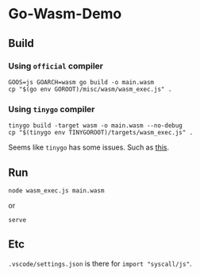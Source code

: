 # Go-Wasm-Demo

## Build
### Using `official` compiler

```shell
GOOS=js GOARCH=wasm go build -o main.wasm
cp "$(go env GOROOT)/misc/wasm/wasm_exec.js" .
```

### Using `tinygo` compiler
```shell
tinygo build -target wasm -o main.wasm --no-debug
cp "$(tinygo env TINYGOROOT)/targets/wasm_exec.js" .
```

Seems like `tinygo` has some issues. Such as [this](https://github.com/tinygo-org/tinygo/issues/1140).

## Run
```shell
node wasm_exec.js main.wasm
```

or

```shell
serve
```

## Etc
`.vscode/settings.json` is there for `import "syscall/js"`.
